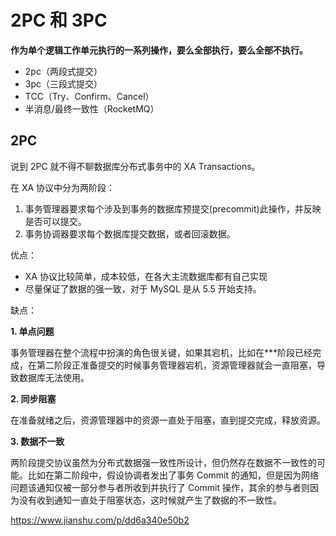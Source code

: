 # 2PC 和 3PC

**作为单个逻辑工作单元执行的一系列操作，要么全部执行，要么全部不执行。** 

- 2pc（两段式提交）
- 3pc（三段式提交）
- TCC（Try、Confirm、Cancel）
- 半消息/最终一致性（RocketMQ）


## 2PC

说到 2PC 就不得不聊数据库分布式事务中的 XA Transactions。


在 XA 协议中分为两阶段：

1. 事务管理器要求每个涉及到事务的数据库预提交(precommit)此操作，并反映是否可以提交。
1. 事务协调器要求每个数据库提交数据，或者回滚数据。

优点：

- XA 协议比较简单，成本较低，在各大主流数据库都有自己实现
- 尽量保证了数据的强一致，对于 MySQL 是从 5.5 开始支持。

缺点：

**1. 单点问题**

事务管理器在整个流程中扮演的角色很关键，如果其宕机，比如在***阶段已经完成，在第二阶段正准备提交的时候事务管理器宕机，资源管理器就会一直阻塞，导致数据库无法使用。

**2. 同步阻塞**

在准备就绪之后，资源管理器中的资源一直处于阻塞，直到提交完成，释放资源。

**3. 数据不一致**

两阶段提交协议虽然为分布式数据强一致性所设计，但仍然存在数据不一致性的可能。比如在第二阶段中，假设协调者发出了事务 Commit 的通知，但是因为网络问题该通知仅被一部分参与者所收到并执行了 Commit 操作，其余的参与者则因为没有收到通知一直处于阻塞状态，这时候就产生了数据的不一致性。


https://www.jianshu.com/p/dd6a340e50b2